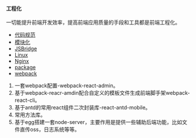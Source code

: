 #### 工程化

一切能提升前端开发效率，提高前端应用质量的手段和工具都是前端工程化。

+ [代码规范](https://lvpangpang.github.io/document-library/工程化/代码规范)
+ [模块化](https://lvpangpang.github.io/document-library/工程化/模块化)
+ [JSBridge](https://lvpangpang.github.io/document-library/工程化/JSBridge)
+ [Linux](https://lvpangpang.github.io/document-library/工程化/代码规范)
+ [Nginx](https://lvpangpang.github.io/document-library/工程化/Nginx)
+ [package](https://lvpangpang.github.io/document-library/工程化/package)
+ [webpack](https://lvpangpang.github.io/document-library/工程化/webpack)



1. 一套webpack配置-webpack-react-admin。
2. 基于webpack-reacr-amdin配合自定义的模板文件生成前端脚手架webpack-react-cli。
3. 基于antd的常用react组件二次封装库-react-antd-mobile。
4. 常用方法库。
5. 基于egg搭建一套node-server，主要作用是提供一些辅助后端功能，比如文件直传oss，日志系统等等。

